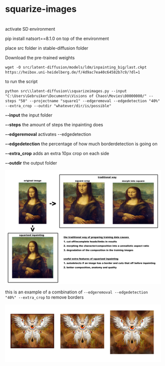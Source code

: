 # squarize-images

#

activate SD environment

pip install natsort==8.1.0  on top of the environment

place src folder in stable-diffusion folder

Download the pre-trained weights

```
wget -O src/latent-diffusion/models/ldm/inpainting_big/last.ckpt https://heibox.uni-heidelberg.de/f/4d9ac7ea40c64582b7c9/?dl=1
```
to run the script

```
python src\\latent-diffusion\\squarizeimages.py --input "C:\Users\Gebruiker\Documents\Visions of Chaos\Movies\00000000/" --steps "50" --projectname "square1" --edgeremoval --edgedetection "40%" --extra_crop --outdir "whatever/dir/is/possible"
```
**--input** the input folder

**--steps** the amount of steps the inpainting does

**--edgeremoval** activates --edgedetection

**--edgedetection** the percentage of how much borderdetection is going on

**--extra_crop** adds an extra 10px crop on each side 

**--outdir** the output folder


![](demo.png)

this is an example of a combination of ```--edgeremoval --edgedetection "40%" --extra_crop``` to remove borders

![](demo2.png)
